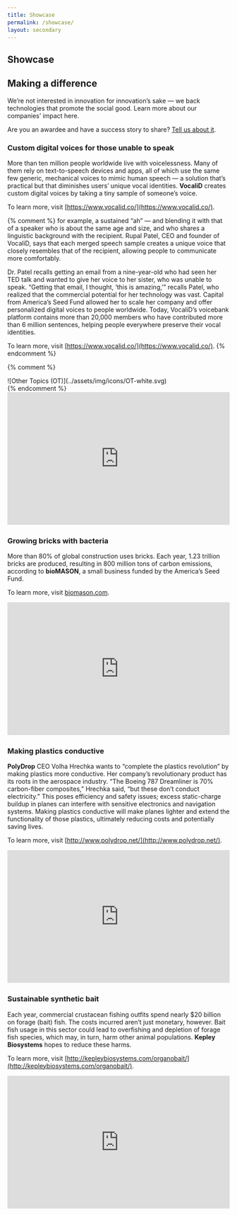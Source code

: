 ```yaml
---
title: Showcase
permalink: /showcase/
layout: secondary
---
```

<section class="section-header showcase-header background-light-blue">
<div class="usa-section usa-content usa-grid" markdown="1">

# Showcase

<h2 class="header-top-bar"> Making a difference </h2>

We’re not interested in innovation for innovation’s sake — we back technologies that promote the social good. Learn more about our companies’ impact here.  

Are you an awardee and have a success story to share?  [Tell us about it](https://goo.gl/forms/UZOsIo1eFpHLA4IW2). 

</div>
</section>

<section class="usa-section showcase-content background-gray-dark">
<div class="usa-content usa-grid">

<div class="usa-content usa-width-one-half" markdown="1">

### Custom digital voices for those unable to speak

More than ten million people worldwide live with voicelessness. Many of them rely on text-to-speech devices and apps, all of which use the same few generic, mechanical voices to mimic human speech — a solution that’s practical but that diminishes users’ unique vocal identities. **VocaliD** creates custom digital voices by taking a tiny sample of someone’s voice.

To learn more, visit [https://www.vocalid.co/](https://www.vocalid.co/).

{% comment %}
for example, a sustained “ah” — and blending it with that of a speaker who is about the same age and size, and who shares a linguistic background with the recipient. Rupal Patel, CEO and founder of VocaliD, says that each merged speech sample creates a unique voice that closely resembles that of the recipient, allowing people to communicate more comfortably.

Dr. Patel recalls getting an email from a nine-year-old who had seen her TED talk and wanted to give her voice to her sister, who was unable to speak. “Getting that email, I thought, ‘this is amazing,’” recalls Patel, who realized that the commercial potential for her technology was vast. Capital from America’s Seed Fund allowed her to scale her company and offer personalized digital voices to people worldwide. Today, VocaliD’s voicebank platform contains more than 20,000 members who have contributed more than 6 million sentences, helping people everywhere preserve their vocal identities.

To learn more, visit [https://www.vocalid.co/](https://www.vocalid.co/).
{% endcomment %}

</div>

{% comment %}
<div class="usa-width-one-half" markdown="1">
![Other Topics (OT)](../assets/img/icons/OT-white.svg)
</div>
{% endcomment %}

<div class="usa-width-one-half">

<iframe width="100%" height="300" src="https://www.youtube.com/embed/-2g_0dLyz4s" frameborder="0" allowfullscreen></iframe>

</div>

</div>
</section>



<section class="usa-section showcase-content background-gray-dark">
<div class="usa-content usa-grid">
<div class="usa-content usa-width-one-half" markdown="1">

### Growing bricks with bacteria

More than 80% of global construction uses bricks. Each year, 1.23 trillion bricks are produced, resulting in 800 million tons of carbon emissions, according to **bioMASON**, a small business funded by the America’s Seed Fund.

To learn more, visit [biomason.com](http://biomason.com/).

<!-- bioMASON developed a process to grow bricks with bacteria in hopes of greatly reducing those emissions. They start with water and sand, mix in bacteria, and then feed the bacteria nutrients and chemicals that create a calcium carbonate. This glues the sand together, forming bricks. Unlike traditional brick manufacturing, bioMASON’s method requires no heat, eliminating the capital expenses required by traditional methods.

In addition to funding from America’s Seed Fund, bioMASON has received support from Acorn Investments, Stichting Doen, the North Carolina Biotechnology Center, the Postcode Lottery Green Challenge, North Carolina State University’s Biomanufacturing Training and Education Center, the Cradle to Cradle Products Innovation Institute, and North Carolina State University. -->

</div>

<div class="usa-width-one-half">

<iframe title="growing-bricks-with-bacteria-video" height="300" width="100%" src="https://www.youtube.com/embed/6BqoM4am8kw" frameborder="0" allowfullscreen></iframe>

</div>

<!-- <div class="usa-width-one-half" markdown="1">

![BioMASON](../assets/img/showcase/biomason-bw.png)

</div> -->

</div>
</section>


<section class="usa-section showcase-content background-gray-dark">
<div class="usa-content usa-grid">
<div class="usa-content usa-width-one-half" markdown="1">

### Making plastics conductive

**PolyDrop** CEO Volha Hrechka wants to “complete the plastics revolution” by making plastics more conductive. Her company’s revolutionary product has its roots in the aerospace industry. “The Boeing 787 Dreamliner is 70% carbon-fiber composites,” Hrechka said, “but these don’t conduct electricity.” This poses efficiency and safety issues; excess static-charge buildup in planes can interfere with sensitive electronics and navigation systems. Making plastics conductive will make planes lighter and extend the functionality of those plastics, ultimately reducing costs and potentially saving lives.

To learn more, visit [http://www.polydrop.net/](http://www.polydrop.net/).

<!-- PolyDrop’s conductive polymer additive is useful to industries beyond aerospace; it has also been used for coatings, composites, batteries, marine vessels, textiles, flooring, and electronics.

Hrechka cites America’s Seed Fund as the reason her technology has made its way to market. Scale-up testing is crucial in the material sciences field, and angel investors can be hard to come by. The seed fund “has had a tremendous impact for our company,” Hrechka has said.

To learn more, visit [http://www.polydrop.net/](http://www.polydrop.net/). -->

</div>

<div class="usa-width-one-half">
<iframe title="making-plastics-conductive-video" height="300" width="100%" src="https://www.youtube.com/embed/wcUj-jIynHs" frameborder="0" allowfullscreen></iframe>
</div>

<!-- <div class="usa-width-one-half" markdown="1">

![Chemical and Environmental Technologies (CT)](../assets/img/icons/CT-white.svg)

</div> -->

</div>
</section>


<section class="usa-section showcase-content background-gray-dark">
<div class="usa-content usa-grid">
<div class="usa-content usa-width-one-half" markdown="1">

### Sustainable synthetic bait

Each year, commercial crustacean fishing outfits spend nearly $20 billion on forage (bait) fish. The costs incurred aren’t just monetary, however. Bait fish usage in this sector could lead to overfishing and depletion of forage fish species, which may, in turn, harm other animal populations. **Kepley Biosystems** hopes to reduce these harms.

To learn more, visit [http://kepleybiosystems.com/organobait/](http://kepleybiosystems.com/organobait/).

<!-- Kepley Biosystems’ OrganoBait — a fully synthetic bait — mimics the scent of forage fish to attract lobsters and crabs. Because it’s fish-free, its cost doesn’t fluctuate as forage fish populations do and it’s available year-round, which benefits commercial fisheries. And because it reduces demand for actual forage fish, it can make crustacean fishing more sustainable and help protect remaining forage fish populations, benefiting the animals that feed on them.

Using Phase I funding, Kepley Biosystems was able to define their product and identify the chemotactic cues that crabs and lobsters respond to; armed with this knowledge, the company was able to create a synthetic alternative. They used Phase II funding to test their product’s market capacity and test OrganoBait in real-world conditions. Early testing has shown OrganoBait’s effectiveness and flexibility in different fishing conditions to be highly successful.

To learn more, visit [http://kepleybiosystems.com/organobait/](http://kepleybiosystems.com/organobait/). -->

</div>

<div class="usa-width-one-half">

<iframe title="sustainable-synthetic-bait-video" width="100%" height="300" src="https://www.youtube.com/embed/aszA1FM6nL4" frameborder="0" allowfullscreen></iframe>

</div>


<!-- <div class="usa-width-one-half" markdown="1">

![BioMASON](../assets/img/showcase/kepley-bw.png)

</div> -->

</div>
</section>
